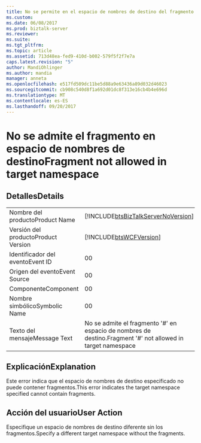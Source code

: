 ```yaml
---
title: No se permite en el espacio de nombres de destino del fragmento | Documentos de Microsoft
ms.custom: 
ms.date: 06/08/2017
ms.prod: biztalk-server
ms.reviewer: 
ms.suite: 
ms.tgt_pltfrm: 
ms.topic: article
ms.assetid: 713d48ea-fed9-410d-b002-579f5f2f7e7a
caps.latest.revision: "5"
author: MandiOhlinger
ms.author: mandia
manager: anneta
ms.openlocfilehash: e517fd509dc11be5d88a9e63436a89d032d46023
ms.sourcegitcommit: cb908c540d8f1a692d01dc8f313e16cb4b4e696d
ms.translationtype: MT
ms.contentlocale: es-ES
ms.lasthandoff: 09/20/2017
---
```

# <a name="fragment-not-allowed-in-target-namespace"></a><span data-ttu-id="7f346-102">No se admite el fragmento en espacio de nombres de destino</span><span class="sxs-lookup"><span data-stu-id="7f346-102">Fragment not allowed in target namespace</span></span>
## <a name="details"></a><span data-ttu-id="7f346-103">Detalles</span><span class="sxs-lookup"><span data-stu-id="7f346-103">Details</span></span>  
  
|||  
|-|-|  
|<span data-ttu-id="7f346-104">Nombre del producto</span><span class="sxs-lookup"><span data-stu-id="7f346-104">Product Name</span></span>|[!INCLUDE[btsBizTalkServerNoVersion](../includes/btsbiztalkservernoversion-md.md)]|  
|<span data-ttu-id="7f346-105">Versión del producto</span><span class="sxs-lookup"><span data-stu-id="7f346-105">Product Version</span></span>|[!INCLUDE[btsWCFVersion](../includes/btswcfversion-md.md)]|  
|<span data-ttu-id="7f346-106">Identificador del evento</span><span class="sxs-lookup"><span data-stu-id="7f346-106">Event ID</span></span>|<span data-ttu-id="7f346-107">0</span><span class="sxs-lookup"><span data-stu-id="7f346-107">0</span></span>|  
|<span data-ttu-id="7f346-108">Origen del evento</span><span class="sxs-lookup"><span data-stu-id="7f346-108">Event Source</span></span>|<span data-ttu-id="7f346-109">0</span><span class="sxs-lookup"><span data-stu-id="7f346-109">0</span></span>|  
|<span data-ttu-id="7f346-110">Componente</span><span class="sxs-lookup"><span data-stu-id="7f346-110">Component</span></span>|<span data-ttu-id="7f346-111">0</span><span class="sxs-lookup"><span data-stu-id="7f346-111">0</span></span>|  
|<span data-ttu-id="7f346-112">Nombre simbólico</span><span class="sxs-lookup"><span data-stu-id="7f346-112">Symbolic Name</span></span>|<span data-ttu-id="7f346-113">0</span><span class="sxs-lookup"><span data-stu-id="7f346-113">0</span></span>|  
|<span data-ttu-id="7f346-114">Texto del mensaje</span><span class="sxs-lookup"><span data-stu-id="7f346-114">Message Text</span></span>|<span data-ttu-id="7f346-115">No se admite el fragmento '#' en espacio de nombres de destino.</span><span class="sxs-lookup"><span data-stu-id="7f346-115">Fragment '#' not allowed in target namespace</span></span>|  
  
## <a name="explanation"></a><span data-ttu-id="7f346-116">Explicación</span><span class="sxs-lookup"><span data-stu-id="7f346-116">Explanation</span></span>  
 <span data-ttu-id="7f346-117">Este error indica que el espacio de nombres de destino especificado no puede contener fragmentos.</span><span class="sxs-lookup"><span data-stu-id="7f346-117">This error indicates the target namespace specified cannot contain fragments.</span></span>  
  
## <a name="user-action"></a><span data-ttu-id="7f346-118">Acción del usuario</span><span class="sxs-lookup"><span data-stu-id="7f346-118">User Action</span></span>  
 <span data-ttu-id="7f346-119">Especifique un espacio de nombres de destino diferente sin los fragmentos.</span><span class="sxs-lookup"><span data-stu-id="7f346-119">Specify a different target namespace without the fragments.</span></span>
